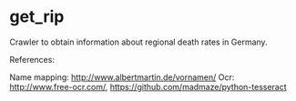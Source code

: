 # get_rip
Crawler to obtain information about regional death rates in Germany.

References:

Name mapping: http://www.albertmartin.de/vornamen/
Ocr: http://www.free-ocr.com/,  https://github.com/madmaze/python-tesseract

